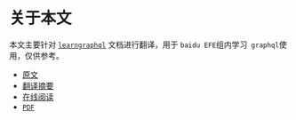 # 关于本文
本文主要针对 [`learngraphql`](https://learngraphql.com) 文档进行翻译，用于 `baidu EFE`组内学习` graphql`使用，仅供参考。
- [原文](https://learngraphql.com/basics/introduction)
- [翻译摘要](https://github.com/EFE-GraphQL/LearnGraphQL-CN/blob/master/SUMMARY.md)
- [在线阅读](https://efe-graphql.gitbooks.io/learngraphql-cn/content/)
- [`PDF`](https://www.gitbook.com/download/pdf/book/efe-graphql/learngraphql-cn)
